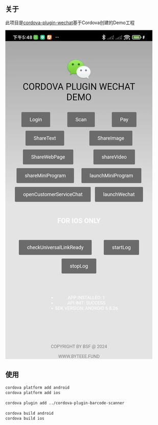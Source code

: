 ## 关于

此项目是[cordova-plugin-wechat](https://byteee.fund/project/cordova-plugin-barcode-scanner)基于Cordova创建的Demo工程


![screenshot](screenshot.jpeg)


## 使用

```shell
cordova platform add android 
cordova platform add ios

cordova plugin add ../cordova-plugin-barcode-scanner

cordova build android
cordova build ios
```





